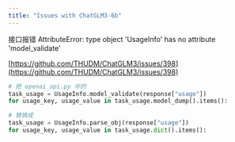 ```yaml
---
title: "Issues with ChatGLM3-6b"
---
```



接口报错 AttributeError: type object 'UsageInfo' has no attribute 'model_validate'

[https://github.com/THUDM/ChatGLM3/issues/398](https://github.com/THUDM/ChatGLM3/issues/398)

```python
# 把 openai_api.py 中的
task_usage = UsageInfo.model_validate(response["usage"])
for usage_key, usage_value in task_usage.model_dump().items():

# 替换成
task_usage = UsageInfo.parse_obj(response["usage"])
for usage_key, usage_value in task_usage.dict().items():
```
